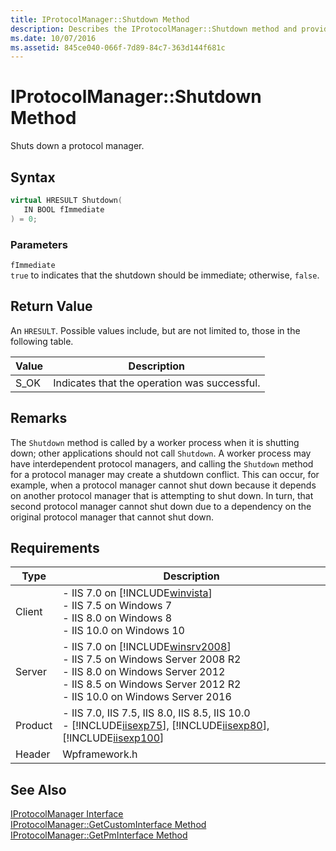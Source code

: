 ```yaml
---
title: IProtocolManager::Shutdown Method
description: Describes the IProtocolManager::Shutdown method and provides the method's syntax, parameters, return value, remarks, and requirements.
ms.date: 10/07/2016
ms.assetid: 845ce040-066f-7d89-84c7-363d144f681c
---
```

# IProtocolManager::Shutdown Method
Shuts down a protocol manager.  
  
## Syntax  
  
```cpp  
virtual HRESULT Shutdown(  
   IN BOOL fImmediate  
) = 0;  
```  
  
### Parameters  
 `fImmediate`  
 `true` to indicates that the shutdown should be immediate; otherwise, `false`.  
  
## Return Value  
 An `HRESULT`. Possible values include, but are not limited to, those in the following table.  
  
|Value|Description|  
|-----------|-----------------|  
|S_OK|Indicates that the operation was successful.|  
  
## Remarks  
 The `Shutdown` method is called by a worker process when it is shutting down; other applications should not call `Shutdown`. A worker process may have interdependent protocol managers, and calling the `Shutdown` method for a protocol manager may create a shutdown conflict. This can occur, for example, when a protocol manager cannot shut down because it depends on another protocol manager that is attempting to shut down. In turn, that second protocol manager cannot shut down due to a dependency on the original protocol manager that cannot shut down.  
  
## Requirements  
  
|Type|Description|  
|----------|-----------------|  
|Client|-   IIS 7.0 on [!INCLUDE[winvista](../../wmi-provider/includes/winvista-md.md)]<br />-   IIS 7.5 on Windows 7<br />-   IIS 8.0 on Windows 8<br />-   IIS 10.0 on Windows 10|  
|Server|-   IIS 7.0 on [!INCLUDE[winsrv2008](../../wmi-provider/includes/winsrv2008-md.md)]<br />-   IIS 7.5 on Windows Server 2008 R2<br />-   IIS 8.0 on Windows Server 2012<br />-   IIS 8.5 on Windows Server 2012 R2<br />-   IIS 10.0 on Windows Server 2016|  
|Product|-   IIS 7.0, IIS 7.5, IIS 8.0, IIS 8.5, IIS 10.0<br />-   [!INCLUDE[iisexp75](../../web-development-reference/native-code-api-reference/includes/iisexp75-md.md)], [!INCLUDE[iisexp80](../../web-development-reference/native-code-api-reference/includes/iisexp80-md.md)], [!INCLUDE[iisexp100](../../web-development-reference/native-code-api-reference/includes/iisexp100-md.md)]|  
|Header|Wpframework.h|  
  
## See Also  
 [IProtocolManager Interface](../../web-development-reference/native-code-api-reference/iprotocolmanager-interface.md)   
 [IProtocolManager::GetCustomInterface Method](../../web-development-reference/native-code-api-reference/iprotocolmanager-getcustominterface-method.md)   
 [IProtocolManager::GetPmInterface Method](../../web-development-reference/native-code-api-reference/iprotocolmanager-getpminterface-method.md)

